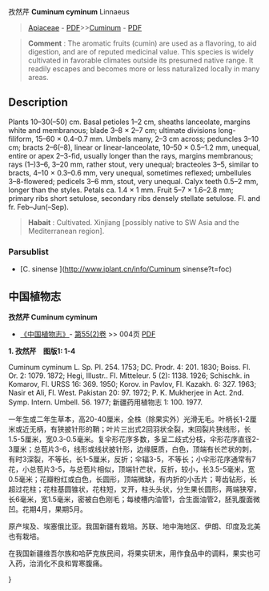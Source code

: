 孜然芹 **Cuminum cyminum** Linnaeus

> [Apiaceae](http://www.iplant.cn/info/Apiaceae?t=foc) - [PDF](http://www.iplant.cn/foc/pdf/Apiaceae.pdf)>>[Cuminum](http://www.iplant.cn/info/Cuminum?t=foc) - [PDF](http://www.iplant.cn/foc/pdf/Cuminum.pdf)

> **Comment** : 
> The aromatic fruits (cumin) are used as a flavoring, to aid digestion, and are of reputed medicinal value. This species is widely cultivated in favorable climates outside its presumed native range. It readily escapes and becomes more or less naturalized locally in many areas.

## Description

Plants 10–30(–50) cm. Basal petioles 1–2 cm, sheaths lanceolate, margins white and membranous; blade 3–8 × 2–7 cm; ultimate divisions long-filiform, 15–60 × 0.4–0.7 mm. Umbels many, 2–3 cm across; peduncles 3–10 cm; bracts 2–6(–8), linear or linear-lanceolate, 10–50 × 0.5–1.2 mm, unequal, entire or apex 2–3-fid, usually longer than the rays, margins membranous; rays (1–)3–6, 3–20 mm, rather stout, very unequal; bracteoles 3–5, similar to bracts, 4–10 × 0.3–0.6 mm, very unequal, sometimes reflexed; umbellules 3–8-flowered; pedicels 3–6 mm, stout, very unequal. Calyx teeth 0.5–2 mm, longer than the styles. Petals ca. 1.4 × 1 mm. Fruit 5–7 × 1.6–2.8 mm; primary ribs short setulose, secondary ribs densely stellate setulose. Fl. and fr. Feb–Jun(–Sep).

> **Habait** : 
> Cultivated. Xinjiang [possibly native to SW Asia and the Mediterranean region].

### Parsublist

* [C.  sinense  ](http://www.iplant.cn/info/Cuminum sinense?t=foc)

## 中国植物志

**孜然芹 Cuminum cyminum**

* [《中国植物志》](http://www.iplant.cn/frps)- [第55(2)卷](http://www.iplant.cn/frps/vol/55(2)) >> 004页 [PDF](http://www.iplant.cn/frps/pdf/55(2)/004.pdf)

**1. 孜然芹　图版1: 1-4**

Cuminum cyminum L. Sp. Pl. 254. 1753; DC. Prodr. 4: 201. 1830; Boiss. Fl. Or. 2: 1079. 1872; Hegi, Illustr.. Fl. Mitteleur. 5 (2): 1138. 1926; Schischk. in Komarov, Fl. URSS 16: 369. 1950; Korov. in Pavlov, Fl. Kazakh. 6: 327. 1963; Nasir et Ali, Fl. West. Pakistan 20: 97. 1972; P. K. Mukherjee in Act. 2nd. Symp. Intern. Umbell. 56. 1977; 新疆药用植物志 1: 100. 1977.

一年生或二年生草本，高20-40厘米，全株（除果实外）光滑无毛。叶柄长1-2厘米或近无柄，有狭披针形的鞘；叶片三出式2回羽状全裂，末回裂片狭线形，长1.5-5厘米，宽0.3-0.5毫米。复伞形花序多数，多呈二歧式分枝，伞形花序直径2-3厘米；总苞片3-6，线形或线状披针形，边缘膜质，白色，顶端有长芒状的刺，有时3深裂，不等长，长1-5厘米，反折；伞辐3-5，不等长；小伞形花序通常有7花，小总苞片3-5，与总苞片相似，顶端针芒状，反折，较小，长3.5-5毫米，宽0.5毫米；花瓣粉红或白色，长圆形，顶端微缺，有内折的小舌片；萼齿钻形，长超过花柱；花柱基圆锥状，花柱短，叉开，柱头头状，分生果长圆形，两端狭窄，长6毫米，宽1.5毫米，密被白色刚毛；每棱槽内油管1，合生面油管2，胚乳腹面微凹。花期4月，果期5月。

原产埃及、埃塞俄比亚。我国新疆有栽培。苏联、地中海地区、伊朗、印度及北美也有栽培。

在我国新疆维吾尔族和哈萨克族民间，将果实研末，用作食品中的调料，果实也可入药，治消化不良和胃寒腹痛。

}